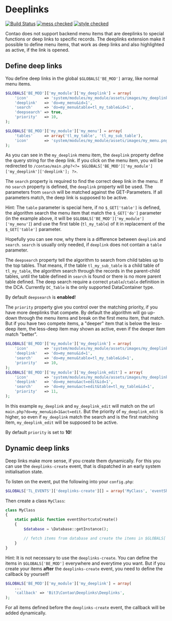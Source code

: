 # Deeplinks

[![Build Status](https://travis-ci.org/bit3/contao-deeplinks.png?branch=master)](https://travis-ci.org/bit3/contao-deeplinks) [![mess checked](https://bit3.de/files/Icons/mess-checked.png)](https://github.com/bit3/php-coding-standard) [![style checked](https://bit3.de/files/Icons/style-checked.png)](https://github.com/bit3/php-coding-standard)

Contao does not support backend menu items that are deeplinks to special functions or deep links to specific records.
The deeplinks extension make it possible to define menu items, that work as deep links and also highlighted as active,
if the link is opened.

## Define deep links

You define deep links in the global `$GLOBALS['BE_MOD']` array, like normal menu items.

```php
$GLOBALS['BE_MOD']['my_module']['my_deeplink'] = array(
	'icon'       => 'system/modules/my_module/assets/images/my_deeplink.png',
	'deeplink'   => 'do=my_menu&id=1',
	'search'     => 'do=my_menu&table=tl_my_table&id=1',
	'deepsearch' => true,
	'priority'   => 10,
);

$GLOBALS['BE_MOD']['my_module']['my_menu'] = array(
	'tables'     => array('tl_my_table', 'tl_my_sub_table'),
	'icon'       => 'system/modules/my_module/assets/images/my_menu.png',
);
```

As you can see in the `my_deeplink` menu item, the `deeplink` property define the query string for the deep link.
If you click on the menu item, you will be redirected to `/contao/main.php?<?= $GLOBALS['BE_MOD']['my_module']['my_deeplink']['deeplink']; ?>`.


The `search` property is required to find the correct deep link in the menu.
If no `search` property is defined, the `deeplink` property will be used.
The parameters from `search` will be matched against the GET-Parameters.
If all parameters match, the deep link is supposed to be active.

Hint: The `table` parameter is special here, if no `$_GET['table']` is defined,
the algorithm search the menu item that match the `$_GET['do']` parameter
(in the example above, it will be `$GLOBALS['BE_MOD']['my_module']['my_menu']`)
and use the first table (`tl_my_table`) of it in replacement of the `$_GET['table']` parameter.

Hopefully you can see now, why there is a difference between `deeplink` and `search`.
`search` is usually only needed, if `deeplink` does not contain a `table` parameter.


The `deepsearch` property tell the algorithm to search from child tables up to the top tables. That means, if the table `tl_my_sub_table` is a child table of `tl_my_table`,
the algorithm search through the records in the parent-child tables, until the table defined in `search` is found or there is no more parent table defined.
The deep search require a correct `ptable`/`ctable` definition in the DCA.
Currently `DC_Table` is the only supported DataContainer type.

By default `deepsearch` is **enabled**!


The `priority` property give you control over the matching priority, if you have more deeplinks that compete.
By default the algorithm will go up-down through the menu items and break on the first menu item, that match.
But if you have two compete items, a "deeper" item that is below the less-deep item, the less-deep item may shown as active,
even if the deeper item match "better".

```php
$GLOBALS['BE_MOD']['my_module']['my_deeplink'] = array(
	'icon'       => 'system/modules/my_module/assets/images/my_deeplink.png',
	'deeplink'   => 'do=my_menu&id=1',
	'search'     => 'do=my_menu&table=tl_my_table&id=1',
	'priority'   => 10,
);
$GLOBALS['BE_MOD']['my_module']['my_deeplink_edit'] = array(
	'icon'       => 'system/modules/my_module/assets/images/my_deeplink.png',
	'deeplink'   => 'do=my_menu&act=edit&id=1',
	'search'     => 'do=my_menu&act=edit&table=tl_my_table&id=1',
	'priority'   => 11,
);
```

In this example `my_deeplink` and `my_deeplink_edit` will match on the url `main.php?do=my_menu&id=1&act=edit`.
But the priority of `my_deeplink_edit` is higher, so even if `my_deeplink` match the search and is the first matching item,
`my_deeplink_edit` will be supposed to be active.

By default `priority` is set to **10**!

## Dynamic deep links

Deep links make more sense, if you create them dynamically.
For this you can use the `deeplinks-create` event, that is dispatched in an early system initialisation state.

To listen on the event, put the following into your `config.php`:
```php
$GLOBALS['TL_EVENTS']['deeplinks-create'][] = array('MyClass', 'eventShortcutsCreate');
```

Then create a class `MyClass`:
```php
class MyClass
{
	static public function eventShortcutsCreate()
	{
		$database = \Database::getInstance();

		// fetch items from database and create the items in $GLOBALS['BE_MOD'] dynamically
	}
}
```

Hint: It is not necessary to use the `deeplinks-create`. You can define the items in `$GLOBALS['BE_MOD']` everywhere and everytime you want.
But if you create your items **after** the `deeplinks-create` event, you need to define the callback by yourself!

```php
$GLOBALS['BE_MOD']['my_module']['my_deeplink'] = array(
	...
	'callback' => 'Bit3\Contao\Deeplinks\Deeplinks',
);
```

For all items defined before the `deeplinks-create` event, the callback will be added dynamically.
